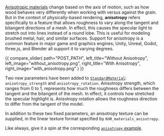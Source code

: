 <!-- Implement PBR anisotropy per `KHR_materials_anisotropy`. -->
<!-- https://github.com/bevyengine/bevy/pull/13450 -->

[Anisotropic materials](https://en.wikipedia.org/wiki/Anisotropy) change based on the axis of motion, such as how wood behaves very differently when working with versus against the grain.
But in the context of physically-based rendering, **anisotropy** refers specifically to a feature that allows roughness to vary along the tangent and bitangent directions of a mesh.
In effect, this causes the specular light to stretch out into lines instead of a round lobe. This is useful for modeling brushed metal, hair, and similar surfaces.
Support for anisotropy is a common feature in major game and graphics engines; Unity, Unreal, Godot, three.js, and Blender all support it to varying degrees.

{{ compare_slider(
    path="POST_PATH",
    left_title="Without Anisotropy",
    left_image="without_anisotropy.png",
    right_title="With Anisotropy",
    right_image="with_anisotropy.png"
) }}

Two new parameters have been added to [`StandardMaterial`](https://docs.rs/bevy/0.14/bevy/pbr/struct.StandardMaterial.html): `anisotropy_strength` and `anisotropy_rotation`.
Anisotropy strength, which ranges from 0 to 1, represents how much the roughness differs between the tangent and the bitangent of the mesh.
In effect, it controls how stretched the specular highlight is. Anisotropy rotation allows the roughness direction to differ from the tangent of the model.

In addition to these two fixed parameters, an anisotropy texture can be supplied, in the linear texture format specified by `KHR_materials_anisotropy`.

Like always, give it a spin at the corresponding [`anisotropy` example](https://github.com/bevyengine/bevy/tree/v0.14.0/examples/3d/anisotropy.rs).
